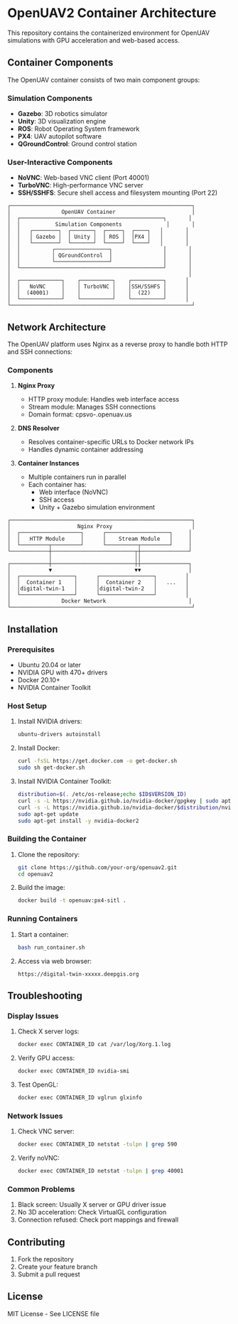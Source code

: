 # OpenUAV2 Container Architecture

This repository contains the containerized environment for OpenUAV simulations with GPU acceleration and web-based access.

## Container Components

The OpenUAV container consists of two main component groups:

### Simulation Components
- **Gazebo**: 3D robotics simulator
- **Unity**: 3D visualization engine
- **ROS**: Robot Operating System framework
- **PX4**: UAV autopilot software
- **QGroundControl**: Ground control station

### User-Interactive Components
- **NoVNC**: Web-based VNC client (Port 40001)
- **TurboVNC**: High-performance VNC server
- **SSH/SSHFS**: Secure shell access and filesystem mounting (Port 22)

```
┌─────────────────────────────────────────────────────────┐
│                OpenUAV Container                        │
│  ┌─────────────────────────────────────────────┐       │
│  │           Simulation Components              │       │
│  │   ┌────────┐  ┌───────┐  ┌─────┐  ┌────┐   │       │
│  │   │ Gazebo │  │ Unity │  │ ROS │  │PX4 │   │       │
│  │   └────────┘  └───────┘  └─────┘  └────┘   │       │
│  │          ┌─────────────────┐                │       │
│  │          │ QGroundControl  │                │       │
│  │          └─────────────────┘                │       │
│  └─────────────────────────────────────────────┘       │
│                                                        │
│  ┌─────────────┐    ┌──────────┐    ┌──────────┐      │
│  │   NoVNC     │    │ TurboVNC │    │SSH/SSHFS │      │
│  │  (40001)    │    │          │    │  (22)    │      │
│  └─────────────┘    └──────────┘    └──────────┘      │
└─────────────────────────────────────────────────────────┘
```

## Network Architecture

The OpenUAV platform uses Nginx as a reverse proxy to handle both HTTP and SSH connections:

### Components
1. **Nginx Proxy**
   - HTTP proxy module: Handles web interface access
   - Stream module: Manages SSH connections
   - Domain format: cpsvo-<uniqueID>.openuav.us

2. **DNS Resolver**
   - Resolves container-specific URLs to Docker network IPs
   - Handles dynamic container addressing

3. **Container Instances**
   - Multiple containers run in parallel
   - Each container has:
     - Web interface (NoVNC)
     - SSH access
     - Unity + Gazebo simulation environment

```
┌─────────────────────────────────────────────────────────┐
│                     Nginx Proxy                         │
│  ┌───────────────────┐      ┌────────────────────┐     │
│  │   HTTP Module     │      │    Stream Module   │     │
│  └─────────┬─────────┘      └──────────┬─────────┘     │
└────────────┼──────────────────────────┬┼───────────────┘
             │                          ││
┌────────────┼──────────────────────────┼┼───────────────┐
│            ▼                          ▼▼               │
│  ┌─────────────────┐      ┌─────────────────┐         │
│  │  Container 1    │      │  Container 2    │   ...   │
│  │digital-twin-1   │      │digital-twin-2   │         │
│  └─────────────────┘      └─────────────────┘         │
│                Docker Network                          │
└─────────────────────────────────────────────────────────┘
```

## Installation

### Prerequisites
- Ubuntu 20.04 or later
- NVIDIA GPU with 470+ drivers
- Docker 20.10+
- NVIDIA Container Toolkit

### Host Setup
1. Install NVIDIA drivers:
   ```bash
   ubuntu-drivers autoinstall
   ```

2. Install Docker:
   ```bash
   curl -fsSL https://get.docker.com -o get-docker.sh
   sudo sh get-docker.sh
   ```

3. Install NVIDIA Container Toolkit:
   ```bash
   distribution=$(. /etc/os-release;echo $ID$VERSION_ID)
   curl -s -L https://nvidia.github.io/nvidia-docker/gpgkey | sudo apt-key add -
   curl -s -L https://nvidia.github.io/nvidia-docker/$distribution/nvidia-docker.list | sudo tee /etc/apt/sources.list.d/nvidia-docker.list
   sudo apt-get update
   sudo apt-get install -y nvidia-docker2
   ```

### Building the Container
1. Clone the repository:
   ```bash
   git clone https://github.com/your-org/openuav2.git
   cd openuav2
   ```

2. Build the image:
   ```bash
   docker build -t openuav:px4-sitl .
   ```

### Running Containers
1. Start a container:
   ```bash
   bash run_container.sh
   ```

2. Access via web browser:
   ```
   https://digital-twin-xxxxx.deepgis.org
   ```

## Troubleshooting

### Display Issues
1. Check X server logs:
   ```bash
   docker exec CONTAINER_ID cat /var/log/Xorg.1.log
   ```

2. Verify GPU access:
   ```bash
   docker exec CONTAINER_ID nvidia-smi
   ```

3. Test OpenGL:
   ```bash
   docker exec CONTAINER_ID vglrun glxinfo
   ```

### Network Issues
1. Check VNC server:
   ```bash
   docker exec CONTAINER_ID netstat -tulpn | grep 590
   ```

2. Verify noVNC:
   ```bash
   docker exec CONTAINER_ID netstat -tulpn | grep 40001
   ```

### Common Problems
1. Black screen: Usually X server or GPU driver issue
2. No 3D acceleration: Check VirtualGL configuration
3. Connection refused: Check port mappings and firewall

## Contributing
1. Fork the repository
2. Create your feature branch
3. Submit a pull request

## License
MIT License - See LICENSE file 
